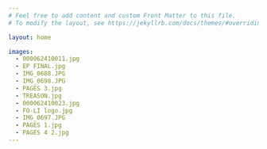 ```yaml
---
# Feel free to add content and custom Front Matter to this file.
# To modify the layout, see https://jekyllrb.com/docs/themes/#overriding-theme-defaults

layout: home

images:
  - 000062410011.jpg
  - EP FINAL.jpg
  - IMG_0688.JPG
  - IMG_0698.JPG
  - PAGES 3.jpg
  - TREASON.jpg
  - 000062410023.jpg
  - FO-LI logo.jpg
  - IMG_0697.JPG
  - PAGES 1.jpg
  - PAGES 4 2.jpg
---
```


